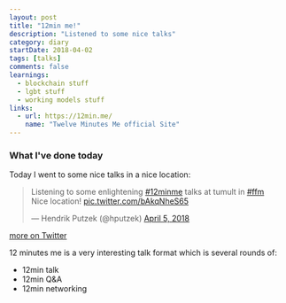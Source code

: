 ```yaml
---
layout: post
title: "12min me!"
description: "Listened to some nice talks"
category: diary
startDate: 2018-04-02
tags: [talks]
comments: false
learnings: 
  - blockchain stuff
  - lgbt stuff
  - working models stuff
links:
  - url: https://12min.me/
    name: "Twelve Minutes Me official Site"
---
```


### What I've done today

Today I went to some nice talks in a nice location:

<blockquote class="twitter-tweet" data-lang="en"><p lang="en" dir="ltr">Listening to some enlightening <a href="https://twitter.com/hashtag/12minme?src=hash&amp;ref_src=twsrc%5Etfw">#12minme</a> talks at tumult in <a href="https://twitter.com/hashtag/ffm?src=hash&amp;ref_src=twsrc%5Etfw">#ffm</a> <br>Nice location! <a href="https://t.co/bAkqNheS65">pic.twitter.com/bAkqNheS65</a></p>&mdash; Hendrik Putzek (@hputzek) <a href="https://twitter.com/hputzek/status/981961119857299458?ref_src=twsrc%5Etfw">April 5, 2018</a></blockquote>
<script async src="https://platform.twitter.com/widgets.js" charset="utf-8"></script>

[more on Twitter](https://twitter.com/hashtag/12minme?src=hash)

12 minutes me is a very interesting talk format which is
several rounds of:

* 12min talk
* 12min Q&A
* 12min networking
